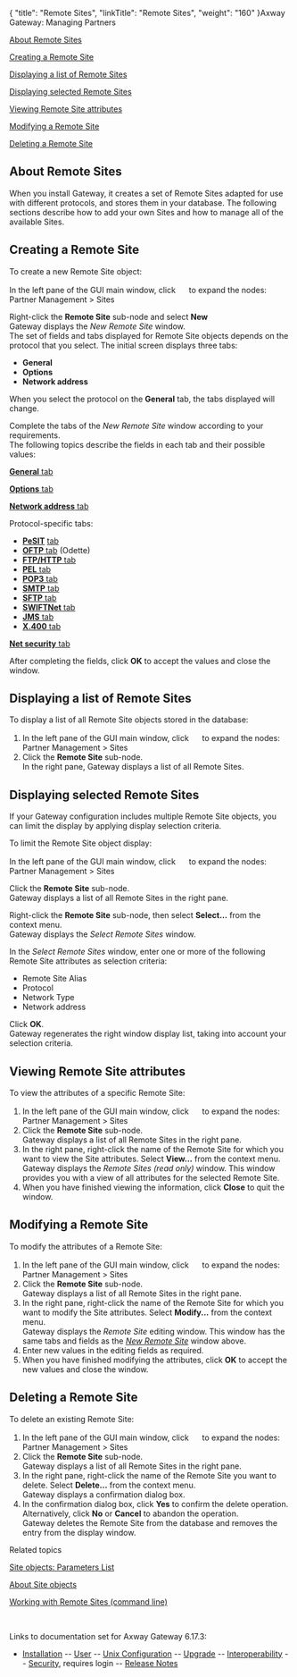 {
    "title": "Remote Sites",
    "linkTitle": "Remote Sites",
    "weight": "160"
}<span class="mc-variable axway_variables.Component_Long_Name variable">Axway Gateway</span>: Managing Partners

[About Remote Sites](#About)

[Creating a Remote Site](#Creating_a_new_Site)

[Displaying a list of Remote Sites](#Displaying_a_list_of_all_Remote_Site_objects)

[Displaying selected Remote Sites](#Displaying%20selected%20Remote%20Site%20objects)

[Viewing Remote Site attributes](#Viewing_Remote_Site_attributes)

[Modifying a Remote Site](#Modifying_a_Remote_Site)

[Deleting a Remote Site](#Deleting_a_Remote_Site)

<span id="About"></span>

## About Remote Sites

When you install Gateway, it creates a set of Remote Sites adapted for use with different protocols, and stores them in your database. The following sections describe how to add your own Sites and how to manage all of the available Sites.

<span id="Creating_a_new_Site"></span>

## Creating a Remote Site

To create a new Remote Site object:

In the left pane of the GUI main window, click <img src="/Images/Gateway/expand_marker.gif" width="16" height="16" /> to expand the nodes:  
Partner Management &gt; Sites

Right-click the <span style="font-weight: bold;">Remote Site</span> sub-node and select <span style="font-weight: bold;">New</span>  
Gateway displays the <span id="New_Remote_Site_creation_window"></span><span style="font-style: italic;">New Remote Site</span> window.  
The set of fields and tabs displayed for Remote Site objects depends on the protocol that you select. The initial screen displays three tabs:

-   <span style="font-weight: bold;">General</span>
-   <span style="font-weight: bold;">Options</span>
-   <span style="font-weight: bold;">Network address</span>

When you select the protocol on the <span style="font-weight: bold;">General</span> tab, the tabs displayed will change.

Complete the tabs of the <span style="font-style: italic;">New Remote Site</span> window according to your requirements.  
The following topics describe the fields in each tab and their possible values:

[<span style="font-weight: bold;">General</span> tab](remote_site_general_tab)

[<span style="font-weight: bold;">Options</span> tab](remote_site_options_tab)

[<span style="font-weight: bold;">Network address</span> tab](remote_site_network_address_tab)

Protocol-specific tabs:

-   [<span style="font-weight: bold;">PeSIT</span>](remote_site_pesit_tab) [tab](remote_site_pesit_tab)
-   [<span style="font-weight: bold;">OFTP</span> tab](remote_site_oftp_tab) (Odette)
-   [<span style="font-weight: bold;">FTP/HTTP</span> tab](remote_site_ftp_http_tab)
-   [<span style="font-weight: bold;">PEL</span> tab](remote_site_pel_tab)
-   [<span style="font-weight: bold;">POP3</span> tab](remote_site_pop3_tab)
-   [<span style="font-weight: bold;">SMTP</span> tab](remote_site_smtp_tab)
-   [<span style="font-weight: bold;">SFTP</span> tab](remote_site_sftp_tab)
-   [<span style="font-weight: bold;">SWIFTNet</span> tab](remote_site_swiftnet_tab)
-   [<span style="font-weight: bold;">JMS</span> tab](remote_site_jms_tab)
-   [<span style="font-weight: bold;">X.400</span> tab](remote_site_x400_tab)

[<span style="font-weight: bold;">Net security</span> tab](remote_site_net_security_tab)

After completing the fields, click <span style="font-weight: bold;">OK</span> to accept the values and close the window.

<span id="Displaying_a_list_of_all_Remote_Site_objects"></span>

## Displaying a list of Remote Sites

To display a list of all Remote Site objects stored in the database:

1.  In the left pane of the GUI main window, click <img src="/Images/Gateway/expand_marker.gif" width="16" height="16" /> to expand the nodes:  
    Partner Management > Sites
2.  Click the <span style="font-weight: bold;">Remote Site</span> sub-node.  
    In the right pane, Gateway displays a list of all Remote Sites.

<span id="Displaying selected Remote Site objects"></span>

## Displaying selected Remote Sites

If your Gateway configuration includes multiple Remote Site objects, you can limit the display by applying display selection criteria.

To limit the Remote Site object display:

In the left pane of the GUI main window, click <img src="/Images/Gateway/expand_marker.gif" width="16" height="16" /> to expand the nodes:  
Partner Management &gt; Sites

Click the <span style="font-weight: bold;">Remote Site</span> sub-node.  
Gateway displays a list of all Remote Sites in the right pane.

Right-click the <span style="font-weight: bold;">Remote Site</span> sub-node, then select <span style="font-weight: bold;">Select...</span> from the context menu.  
Gateway displays the <span style="font-style: italic;">Select Remote Sites</span> window.

In the <span style="font-style: italic;">Select Remote Sites</span> window, enter one or more of the following Remote Site attributes as selection criteria:

-   Remote Site Alias
-   Protocol
-   Network Type
-   Network address

Click <span style="font-weight: bold;">OK</span>.  
Gateway regenerates the right window display list, taking into account your selection criteria.

<span id="Viewing_Remote_Site_attributes"></span>

## Viewing Remote Site attributes

To view the attributes of a specific Remote Site:

1.  In the left pane of the GUI main window, click <img src="/Images/Gateway/expand_marker.gif" width="16" height="16" /> to expand the nodes:  
    Partner Management > Sites
2.  Click the <span style="font-weight: bold;">Remote Site</span> sub-node.  
    Gateway displays a list of all Remote Sites in the right pane.
3.  In the right pane, right-click the name of the Remote Site for which you want to view the Site attributes. Select <span style="font-weight: bold;">View...</span> from the context menu.  
    Gateway displays the <span style="font-style: italic;">Remote Sites (read only)</span> window. This window provides you with a view of all attributes for the selected Remote Site.
4.  When you have finished viewing the information, click <span style="font-weight: bold;">Close</span> to quit the window.

<span id="Modifying_a_Remote_Site"></span>

## Modifying a Remote Site

To modify the attributes of a Remote Site:

1.  In the left pane of the GUI main window, click <img src="/Images/Gateway/expand_marker.gif" width="16" height="16" /> to expand the nodes:  
    Partner Management > Sites
2.  Click the <span style="font-weight: bold;">Remote Site</span> sub-node.  
    Gateway displays a list of all Remote Sites in the right pane.
3.  In the right pane, right-click the name of the Remote Site for which you want to modify the Site attributes. Select <span style="font-weight: bold;">Modify...</span> from the context menu.  
    Gateway displays the <span style="font-style: italic;">Remote Site</span> editing window. This window has the same tabs and fields as the <span style="font-style: italic;">[New Remote Site](#New_Remote_Site_creation_window)</span> window above.
4.  Enter new values in the editing fields as required.
5.  When you have finished modifying the attributes, click <span style="font-weight: bold;">OK</span> to accept the new values and close the window.

<span id="Deleting_a_Remote_Site"></span>

## Deleting a Remote Site

To delete an existing Remote Site:

1.  In the left pane of the GUI main window, click <img src="/Images/Gateway/expand_marker.gif" width="16" height="16" /> to expand the nodes:  
    Partner Management > Sites
2.  Click the <span style="font-weight: bold;">Remote Site</span> sub-node.  
    Gateway displays a list of all Remote Sites in the right pane.
3.  In the right pane, right-click the name of the Remote Site you want to delete. Select <span style="font-weight: bold;">Delete...</span> from the context menu.  
    Gateway displays a confirmation dialog box.
4.  In the confirmation dialog box, click <span style="font-weight: bold;">Yes</span> to confirm the delete operation.  
    Alternatively, click <span style="font-weight: bold;">No</span> or <span style="font-weight: bold;">Cancel</span> to abandon the operation.  
    Gateway deletes the Remote Site from the database and removes the entry from the display window.

Related topics

[Site objects: Parameters List](../managing_local_sites_cli/sites_parameter_list)

[About Site objects](../)

[Working with Remote Sites (command line)](../managing_local_sites_cli/managing_remote_sites_cli)

 

Links to documentation set for Axway Gateway <span class="mc-variable axway_variables.Release_Number variable">6.17.3</span>:

-   [Installation](/bundle/Gateway_6173_InstallationGuide_allOS_en_HTML5/page/Content/start_page.htm) -- [User](/bundle/Gateway_6173_UsersGuide_allOS_en_HTML5/page/Content/start_page.htm) -- [Unix Configuration](/bundle/Gateway_6173_ConfigurationGuide_UNIX_en_HTML5/page/Content/start_page.htm) -- [Upgrade](/bundle/Gateway_6173_UpgradeGuide_allOS_en_HTML5/page/Content/start_page.htm) -- [Interoperability](/bundle/Gateway_6173_InteroperabilityGuide_allOS_en_HTML5/page/Content/start_page.htm) -- [Security](/bundle/Gateway_6173_SecurityGuide_allOS_en_HTML5/page/Content/start_page.htm), requires login -- [Release Notes](/bundle/Gateway_6173_ReleaseNotes_allOS_en_HTML5/page/Content/Gateway_ReleaseNotes_allOS_en.htm)
